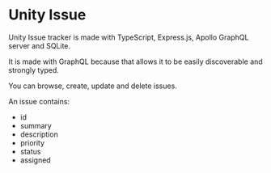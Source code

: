# Unity Issue

Unity Issue tracker is made with TypeScript, Express.js, Apollo GraphQL server and SQLite.

It is made with GraphQL because that allows it to be easily discoverable and strongly typed.

You can browse, create, update and delete issues.

An issue contains:

- id
- summary
- description
- priority
- status
- assigned

